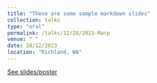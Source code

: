 ```yaml
---
title: "These are some sample markdown slides"
collection: talks
type: "oral"
permalink: /talks/12/28/2023-Marp
venue: " "
date: 28/12/2023
location: "Richland, WA"
---
```


[See slides/poster](slide/2023-marp-slides.html)
